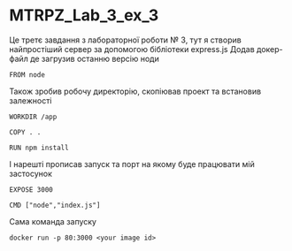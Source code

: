 # MTRPZ_Lab_3_ex_3

Це третє завдання з лабораторної роботи № 3, тут я створив найпростіший сервер за допомогою бібліотеки express.js
Додав докер-файл де загрузив останню версію ноди

```
FROM node
```
Також зробив робочу директорію, скопіював проект та встановив залежності
```
WORKDIR /app

COPY . .

RUN npm install
```
І нарешті прописав запуск та порт на якому буде працювати мій застосунок
```
EXPOSE 3000

CMD ["node","index.js"]
```
 Сама команда запуску
```
docker run -p 80:3000 <your image id>
```
